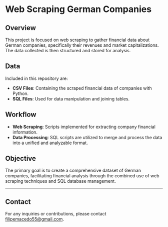 
# Web Scraping German Companies

## Overview
This project is focused on web scraping to gather financial data about German companies, specifically their revenues and market capitalizations. The data collected is then structured and stored for analysis.

## Data
Included in this repository are:
- **CSV Files**: Containing the scraped financial data of companies with Python.
- **SQL Files**: Used for data manipulation and joining tables.

## Workflow
- **Web Scraping**: Scripts implemented for extracting company financial information.
- **Data Processing**: SQL scripts are utilized to merge and process the data into a unified and analyzable format.

## Objective
The primary goal is to create a comprehensive dataset of German companies, facilitating financial analysis through the combined use of web scraping techniques and SQL database management.

---

## Contact
For any inquiries or contributions, please contact [filipemacedo55@gmail.com](mailto:filipemacedo55@gmail.com).
